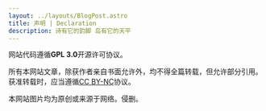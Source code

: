 ```yaml
---
layout: ../layouts/BlogPost.astro
title: 声明 | Declaration
description: 诗有它的韵脚 岛有它的天平
---
```


网站代码遵循**GPL 3.0**开源许可协议。

所有本网站文章，除获作者亲自书面允许外，均不得全篇转载，但允许部分引用。获准转载时，应当遵循[CC BY-NC](https://creativecommons.org/licenses/by-nc)协议。

本网站图片均为原创或来源于网络。侵删。